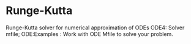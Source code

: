 # Runge-Kutta
Runge-Kutta solver for numerical approximation of ODEs
ODE4: Solver mfile; ODE:Examples : Work with ODE Mfile to solve your problem.

